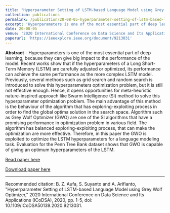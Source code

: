 ```yaml
---
title: "Hyperparameter Setting of LSTM-based Language Model using Grey Wolf Optimizer,"
collection: publications
permalink: /publication/20-08-05-hyperparameter-setting-of-lstm-based-language-model-using-grey-wolf-optimizer,
excerpt: 'Hyperparameters is one of the most essential part of deep learning, because they can give big impact to the performance of the model. Recent works show that if the hyperparameters of a Long Short-Term Memory (LSTM) are carefully adjusted or optimized, its performance can achieve the same performance ...'
date: 20-08-05
venue: '2020 International Conference on Data Science and Its Applications (ICoDSA)'
paperurl: 'https://ieeexplore.ieee.org/document/9213031'
---
```

<b>Abstract</b> - 
Hyperparameters is one of the most essential part of deep learning, because they can give big impact to the performance of the model. Recent works show that if the hyperparameters of a Long Short-Term Memory (LSTM) are carefully adjusted or optimized, its performance can achieve the same performance as the more complex LSTM model. Previously, several methods such as grid search and random search is introduced to solve this hyperparameters optimization problem, but it is still not effective enough. Hence, it opens opportunities for meta-heuristic nature-inspired approach like Swarm Intelligence (SI) method to solve this hyperparameter optimization problem. The main advantage of this method is the behaviour of the algorithm that has exploring-exploiting process in order to find the global optima solution in the search space. Algorithm such as Grey Wolf Optimizer (GWO) are one of the SI algorithms that have a promising performance in optimization problem in various field. The algorithm has balanced exploring-exploiting process, that can make the optimization are more effective. Therefore, in this paper the GWO is exploited to optimize the LSTM hyperparameters for a language modeling task. Evaluation for the Penn Tree Bank dataset shows that GWO is capable of giving an optimum hyperparameters of the LSTM.

[Read paper here](https://ieeexplore.ieee.org/document/9213031)

[Download paper here](https://drive.google.com/file/d/1Xfv5rJMol8e_iTepGUht2rFfDyFoS1m_/view)

<hr>

Recommended citation: B. Z. Aufa, S. Suyanto and A. Arifianto, "Hyperparameter Setting of LSTM-based Language Model using Grey Wolf Optimizer," 2020 International Conference on Data Science and Its Applications (ICoDSA), 2020, pp. 1-5, doi: 10.1109/ICoDSA50139.2020.9213031.
